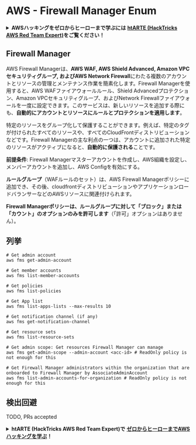 # AWS - Firewall Manager Enum

<details>

<summary><strong>AWSハッキングをゼロからヒーローまで学ぶには</strong> <a href="https://training.hacktricks.xyz/courses/arte"><strong>htARTE (HackTricks AWS Red Team Expert)</strong></a><strong>をご覧ください！</strong></summary>

HackTricksをサポートする他の方法:

* **HackTricksにあなたの会社を広告したい**、または**HackTricksをPDFでダウンロードしたい**場合は、[**サブスクリプションプラン**](https://github.com/sponsors/carlospolop)をチェックしてください！
* [**公式PEASS & HackTricksグッズ**](https://peass.creator-spring.com)を入手する
* [**The PEASS Family**](https://opensea.io/collection/the-peass-family)を発見し、独占的な[**NFTs**](https://opensea.io/collection/the-peass-family)のコレクションをご覧ください
* 💬 [**Discordグループ**](https://discord.gg/hRep4RUj7f)に**参加する**か、[**テレグラムグループ**](https://t.me/peass)に参加するか、**Twitter** 🐦 [**@carlospolopm**](https://twitter.com/carlospolopm)で**フォロー**してください。
* **HackTricks**の[**GitHubリポジトリ**](https://github.com/carlospolop/hacktricks)と[**HackTricks Cloud**](https://github.com/carlospolop/hacktricks-cloud)にPRを提出して、あなたのハッキングのコツを共有してください。

</details>

## Firewall Manager

AWS Firewall Managerは、**AWS WAF, AWS Shield Advanced, Amazon VPCセキュリティグループ, およびAWS Network Firewall**にわたる複数のアカウントとリソースの管理とメンテナンス作業を簡素化します。Firewall Managerを使用すると、AWS WAFファイアウォールルール、Shield Advancedプロテクション、Amazon VPCセキュリティグループ、およびNetwork Firewallファイアウォールを一度に設定できます。このサービスは、新しいリソースを追加する際にも、**自動的にアカウントとリソースにルールとプロテクションを適用します**。

特定のリソースをグループ化して保護することができます。例えば、特定のタグが付けられたすべてのリソースや、すべてのCloudFrontディストリビューションなどです。Firewall Managerの主な利点の一つは、アカウントに追加された特定のリソースがアクティブになると、**自動的に保護される**ことです。

**前提条件**: Firewall Managerマスターアカウントを作成し、AWS組織を設定し、メンバーアカウントを追加し、AWS Configを有効にする。

**ルールグループ**（WAFルールのセット）は、AWS Firewall Managerポリシーに追加でき、その後、cloudfrontディストリビューションやアプリケーションロードバランサーなどのAWSリソースに関連付けられます。

**Firewall Managerポリシーは、ルールグループに対して「ブロック」または「カウント」のオプションのみを許可します**（「許可」オプションはありません）。

## 列挙
```
# Get admin account
aws fms get-admin-account

# Get member accounts
aws fms list-member-accounts

# Get policies
aws fms list-policies

# Get App list
aws fms list-apps-lists --max-results 10

# Get notification channel (if any)
aws fms get-notification-channel

# Get resource sets
aws fms list-resource-sets

# Get admin scope: Get resources Firewall Manager can manage
aws fms get-admin-scope --admin-account <acc-id> # ReadOnly policy is not enough for this

# Get Firewall Manager administrators within the organization that are onboarded to Firewall Manager by AssociateAdminAccount
aws fms list-admin-accounts-for-organization # ReadOnly policy is not enough for this
```
## 検出回避

TODO, PRs accepted

<details>

<summary><strong>htARTE (HackTricks AWS Red Team Expert)で</strong> <a href="https://training.hacktricks.xyz/courses/arte"><strong>ゼロからヒーローまでAWSハッキングを学ぶ</strong></a><strong>！</strong></summary>

HackTricksをサポートする他の方法:

* **HackTricksにあなたの会社を広告したい**、または**HackTricksをPDFでダウンロードしたい**場合は、[**サブスクリプションプラン**](https://github.com/sponsors/carlospolop)をチェックしてください！
* [**公式PEASS & HackTricksグッズ**](https://peass.creator-spring.com)を入手する
* [**The PEASS Family**](https://opensea.io/collection/the-peass-family)を発見し、独占的な[**NFTs**](https://opensea.io/collection/the-peass-family)のコレクションをチェックする
* 💬 [**Discordグループ**](https://discord.gg/hRep4RUj7f)に**参加する**か、[**テレグラムグループ**](https://t.me/peass)に参加する、または**Twitter** 🐦 [**@carlospolopm**](https://twitter.com/carlospolopm)を**フォローする**。
* **HackTricks**の[**GitHubリポジトリ**](https://github.com/carlospolop/hacktricks)と[**HackTricks Cloud**](https://github.com/carlospolop/hacktricks-cloud)にPRを提出して、あなたのハッキングのコツを**共有する**。

</details>
